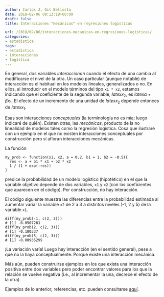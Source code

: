 ```yaml
---
author: Carlos J. Gil Bellosta
date: 2018-02-06 08:13:18+00:00
draft: false
title: Interacciones "mecánicas" en regresiones logísticas

url: /2018/02/06/interacciones-mecanicas-en-regresiones-logisticas/
categories:
- estadística
tags:
- estadística
- interacciones
- logística
---
```


En general, dos variables _interaccionan_ cuando el efecto de una cambia al modificarse el nivel de la otra. Un caso particular (aunque notable) de interacción es el habitual en los modelos lineales, generalizados o no. En ellos, al introducir en el modelo términos del tipo `x1 * x2`, estamos indicando que el coeficiente de la segunda variable, $latex x_2$, es $latex \alpha + \beta x_1$. El efecto de un incremento de una unidad de $latex x_2$ depende entonces de $latex x_1$.

Esas son interacciones _conceptuales_ (la terminología no es mía; luego indicaré de quién). Existen otras, las _mecánicas_, producto de la no linealidad de modelos tales como la regresión logística. Cosa que ilustraré con un ejemplo en el que no existen interacciones conceptuales por construcción pero sí afloran interacciones mecánicas.

La función




    my_prob <- function(x1, x2, a = 0.2, b1 = 1, b2 = -0.5){
      res <- a + b1 * x1 + b2 * x2
      1 / (1 + exp(-res))
    }




predice la probabilidad de un modelo logístico (hipotético) en el que la variable objetivo depende de dos variables, `x1` y `x2` (con los coeficientes que aparecen en el código). Por construcción, no hay interacción.

El código siguiente muestra las diferencias entre la probabilidad estimada al aumentar variar la variable `x2` de 2 a 3 a distintos niveles (-1, 2 y 5) de la variable `x1`.




    diff(my_prob(-1, c(2, 3)))
    # [1] -0.0507281
    diff(my_prob(2, c(2, 3)))
    # [1] -0.100337
    diff(my_prob(5, c(2, 3)))
    # [1] -0.00935299




¡La variación varía! Luego hay interacción (en el sentido general), pese a que no la haya conceptualmente. Porque existe una interacción mecánica.

Más aún, pueden construirse ejemplos en los que exista una interacción positiva entre dos variables pero poder encontrar valores para los que la relación se vuelve negativa (i.e., al incrementar la una, decrece el efecto de la otra).

Ejemplos de lo anterior, referencias, etc. pueden consultarse [aquí](http://datacolada.org/57).

